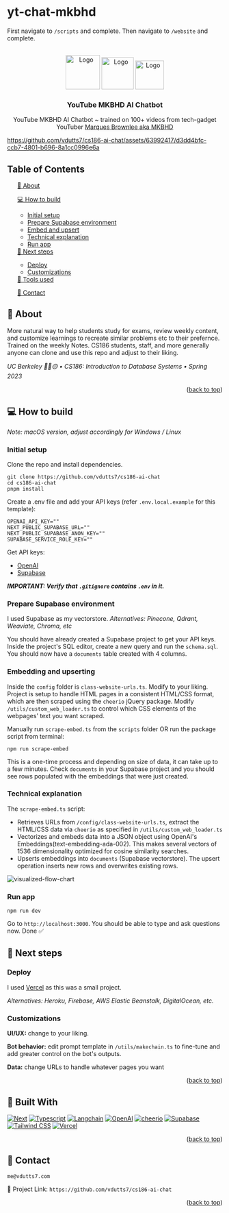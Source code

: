 # yt-chat-mkbhd

First navigate to `/scripts` and complete.
Then navigate to `/website` and complete.

<!-- PROJECT LOGO -->
<br />
<div align="center">
    <img src="https://github.com/vdutts7/yt-chat-mkbhd/blob/main/public/yt-chat-logo_.png" alt="Logo" width="80" height="80">
    <img src="https://github.com/vdutts7/yt-chat-mkbhd/blob/main/public/mkbhd.png" alt="Logo" width="75" height="75">
    <img src="https://github.com/vdutts7/yt-chat-mkbhd/assets/63992417/6551160e-31f9-4fde-9da0-0ceaea2ba665" alt="Logo" width="67" height="67">



  
  </a>
  <h3 align="center">YouTube MKBHD AI Chatbot</h3>
  <p align="center">
    YouTube MKBHD AI Chatbot ~ trained on 100+ videos from tech-gadget YouTuber <a href="https://www.youtube.com/@mkbhd">Marques Brownlee aka MKBHD</a>
  </p>
</div>



https://github.com/vdutts7/cs186-ai-chat/assets/63992417/d3dd4bfc-ccb7-4801-b696-8a1cc0996e6a



<!-- TABLE OF CONTENTS -->
## Table of Contents
  <ol>
    <a href="#about">📝 About</a>
        <ul>
        </ul>
    <a href="#how-to-build">💻 How to build</a>
        <ul>
            <li><a href="#initial-setup">Initial setup</a></li>
            <li><a href=#prepare-supabase-environment>Prepare Supabase environment</a></li>
            <li><a href=#embed-and-upsert>Embed and upsert</a></li>
            <li><a href=#technical-explanation>Technical explanation</a></li>
            <li><a href=#run-app>Run app</a></li>
        </ul>
    <a href="#next-steps">🚀 Next steps</a>
        <ul>
            <li><a href=#deploy>Deploy</a></li>
            <li><a href=#customizations>Customizations</a></li>
        </ul>
    <a href="#tools-used">🔧 Tools used</a>
        <ul>
        </ul>
    <a href="#contact">👤 Contact</a>
  </ol>



<!-- ABOUT -->
## 📝 About

More natural way to help students study for exams, review weekly content, and customize learnings to recreate similar problems etc to their prefernce. Trained on the weekly Notes. CS186 students, staff, and more generally anyone can clone and use this repo and adjust to their liking.

_UC Berkeley 🐻🔵🟡 • CS186: Introduction to Database Systems • Spring 2023_ 

<p align="right">(<a href="#readme-top">back to top</a>)</p> 

## 💻 How to build 

_Note: macOS version, adjust accordingly for Windows / Linux_

### Initial setup

Clone the repo and install dependencies.

```
git clone https://github.com/vdutts7/cs186-ai-chat
cd cs186-ai-chat
pnpm install
```

Create a .env file and add your API keys (refer `.env.local.example` for this template):

```
OPENAI_API_KEY=""
NEXT_PUBLIC_SUPABASE_URL=""
NEXT_PUBLIC_SUPABASE_ANON_KEY=""
SUPABASE_SERVICE_ROLE_KEY=""
```

Get API keys:
- [OpenAI](https://help.openai.com/en/articles/4936850-where-do-i-find-my-secret-api-key)
- [Supabase](https://supabase.com/docs) 

_**IMPORTANT: Verify that `.gitignore` contains `.env` in it.**_



### Prepare Supabase environment

I used Supabase as my vectorstore. _Alternatives: Pinecone, Qdrant, Weaviate, Chroma, etc_

You should have already created a Supabase project to get your API keys. Inside the project's SQL editor, create a new query and run the `schema.sql`. You should now have a `documents` table created with 4 columns.


### Embedding and upserting

Inside the `config` folder is `class-website-urls.ts`. Modify to your liking. Project is setup to handle HTML pages in a consistent HTML/CSS format, which are then scraped using the `cheerio` jQuery package. Modify `/utils/custom_web_loader.ts` to control which CSS elements of the webpages' text you want scraped.

Manually run `scrape-embed.ts` from the `scripts` folder OR run the package script from terminal:

```
npm run scrape-embed
```

This is a one-time process and depending on size of data, it can take up to a few minutes. Check `documents` in your Supabase project and you should see rows populated with the embeddings that were just created.


### Technical explanation

The `scrape-embed.ts` script:

- Retrieves URLs from `/config/class-website-urls.ts`, extract the HTML/CSS data via `cheerio` as specified in `/utils/custom_web_loader.ts` 
- Vectorizes and embeds data into a JSON object using OpenAI's Embeddings(text-embedding-ada-002). This makes several vectors of 1536 dimensionality optimized for cosine similarity searches.
- Upserts embeddings into `documents` (Supabase vectorstore). The upsert operation inserts new rows and overwrites existing rows.

![visualized-flow-chart](https://github.com/vdutts7/cs186-ai-chat/assets/63992417/abb4be4c-06da-4be2-b29e-b10134e17c24)


### Run app

```
npm run dev
```

Go to `http://localhost:3000`. You should be able to type and ask questions now. Done ✅ 


## 🚀 Next steps

### Deploy

I used [Vercel](https://vercel.com/dashboard) as this was a small project.

_Alternatives: Heroku, Firebase, AWS Elastic Beanstalk, DigitalOcean, etc._

### Customizations

**UI/UX:** change to your liking. 

**Bot behavior:** edit prompt template in `/utils/makechain.ts` to fine-tune and add greater control on the bot's outputs.

**Data:** change URLs to handle whatever pages you want

<p align="right">(<a href="#readme-top">back to top</a>)</p>


<!-- BUILT WITH -->
## 🔧 Built With
[![Next][Next]][Next-url]
[![Typescript][Typescript]][Typescript-url]
[![Langchain][Langchain]][Langchain-url]
[![OpenAI][OpenAI]][OpenAI-url]
[![cheerio][cheerio]][cheerio-url]
[![Supabase][Supabase]][Supabase-url]
[![Tailwind CSS][TailwindCSS]][TailwindCSS-url]
[![Vercel][Vercel]][Vercel-url]

<p align="right">(<a href="#readme-top">back to top</a>)</p>


<!-- CONTACT -->
## 👤 Contact

`me@vdutts7.com` 

🔗 Project Link: `https://github.com/vdutts7/cs186-ai-chat`

<p align="right">(<a href="#readme-top">back to top</a>)</p>


<!-- MARKDOWN LINKS & IMAGES -->
<!-- https://www.markdownguide.org/basic-syntax/#reference-style-links -->


[Next]: https://img.shields.io/badge/next.js-000000?style=for-the-badge&logo=nextdotjs&logoColor=white
[Next-url]: https://nextjs.org/

[Langchain]: https://img.shields.io/badge/🦜🔗Langchain-DD0031?style=for-the-badge&color=<brightgreen>
[Langchain-url]: https://langchain.com/

[TailwindCSS]: https://img.shields.io/badge/Tailwind_CSS-38B2AC?style=for-the-badge&logo=tailwind-css&logoColor=skyblue&color=0A192F
[TailwindCSS-url]: https://tailwindcss.com/

[OpenAI]: https://img.shields.io/badge/OpenAI%20ada--002%20GPT--3-0058A0?style=for-the-badge&logo=openai&logoColor=white&color=4aa481
[OpenAI-url]: https://openai.com/

[cheerio]: https://img.shields.io/badge/cheerio-DD0031?style=for-the-badge&logo=https://github.com/vdutts7/cs186-ai-chat/public/cheerio-logo.png&logoColor=white&color=db903c
[cheerio-url]: https://cheerio.js.org/

[TypeScript]: https://img.shields.io/badge/TypeScript-007ACC?style=for-the-badge&logo=typescript&logoColor=white
[Typescript-url]: https://www.typescriptlang.org/

[Supabase]: https://img.shields.io/badge/Supabase%20pgvector-FFCA28?style=for-the-badge&logo=Supabase&logoColor=49E879&color=black
[Supabase-url]: https://Supabase.com/

[Vercel]: https://img.shields.io/badge/Vercel-FFFFFF?style=for-the-badge&logo=Vercel&logoColor=white&color=black
[Vercel-url]: https://Vercel.com/
